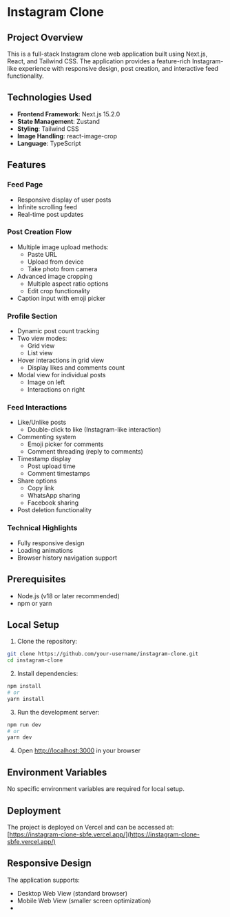 # Instagram Clone

## Project Overview

This is a full-stack Instagram clone web application built using Next.js, React, and Tailwind CSS. The application provides a feature-rich Instagram-like experience with responsive design, post creation, and interactive feed functionality.

## Technologies Used

- **Frontend Framework**: Next.js 15.2.0
- **State Management**: Zustand
- **Styling**: Tailwind CSS
- **Image Handling**: react-image-crop
- **Language**: TypeScript

## Features

### Feed Page
- Responsive display of user posts
- Infinite scrolling feed
- Real-time post updates

### Post Creation Flow
- Multiple image upload methods:
  - Paste URL
  - Upload from device
  - Take photo from camera
- Advanced image cropping
  - Multiple aspect ratio options
  - Edit crop functionality
- Caption input with emoji picker

### Profile Section
- Dynamic post count tracking
- Two view modes:
  - Grid view
  - List view
- Hover interactions in grid view
  - Display likes and comments count
- Modal view for individual posts
  - Image on left
  - Interactions on right

### Feed Interactions
- Like/Unlike posts
  - Double-click to like (Instagram-like interaction)
- Commenting system
  - Emoji picker for comments
  - Comment threading (reply to comments)
- Timestamp display
  - Post upload time
  - Comment timestamps
- Share options
  - Copy link
  - WhatsApp sharing
  - Facebook sharing
- Post deletion functionality

### Technical Highlights
- Fully responsive design
- Loading animations
- Browser history navigation support

## Prerequisites

- Node.js (v18 or later recommended)
- npm or yarn

## Local Setup

1. Clone the repository:
```bash
git clone https://github.com/your-username/instagram-clone.git
cd instagram-clone
```

2. Install dependencies:
```bash
npm install
# or
yarn install
```

3. Run the development server:
```bash
npm run dev
# or
yarn dev
```

4. Open [http://localhost:3000](http://localhost:3000) in your browser

## Environment Variables

No specific environment variables are required for local setup.

## Deployment

The project is deployed on Vercel and can be accessed at: [https://instagram-clone-sbfe.vercel.app/](https://instagram-clone-sbfe.vercel.app/)

## Responsive Design

The application supports:
- Desktop Web View (standard browser)
- Mobile Web View (smaller screen optimization)
- 
